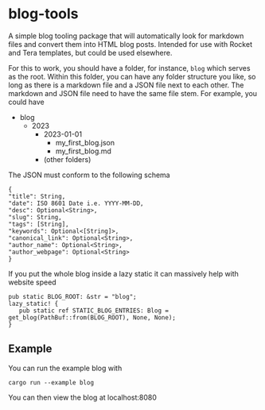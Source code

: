 # blog-tools

A simple blog tooling package that will automatically look for markdown files 
and convert them into HTML blog posts. Intended for use with Rocket and Tera 
templates, but could be used elsewhere.

For this to work, you should have a folder, for instance, `blog` which serves
as the root. Within this folder, you can have any folder structure you like,
so long as there is a markdown file and a JSON file next to each other. The
markdown and JSON file need to have the same file stem. For example, you could
have

- blog
    - 2023
        - 2023-01-01
            - my_first_blog.json
            - my_first_blog.md
        - (other folders)

The JSON must conform to the following schema

```
{
"title": String,
"date": ISO 8601 Date i.e. YYYY-MM-DD,
"desc": Optional<String>,
"slug": String,
"tags": [String],
"keywords": Optional<[String]>,
"canonical_link": Optional<String>,
"author_name": Optional<String>,
"author_webpage": Optional<String>
}
```

If you put the whole blog inside a lazy static it can massively help with
website speed

```
pub static BLOG_ROOT: &str = "blog";
lazy_static! {
   pub static ref STATIC_BLOG_ENTRIES: Blog = get_blog(PathBuf::from(BLOG_ROOT), None, None);
}
```

## Example 

You can run the example blog with

```
cargo run --example blog  
```

You can then view the blog at localhost:8080
